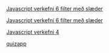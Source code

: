 

[Javascript verkefni 6 filter með slæder](https://arijons.github.io/verkefni6/dynamic-filter.html)

[Javascript verkefni 6 filter með slæder](https://arijons.github.io/verkefni6/myndir.html)


[Javascript verkefni 4](https://arijons.github.io/js_verkefni4/verkefni_4.html)


[quizapp](https://arijons.github.io/quiz_app/quiz_app.html)






